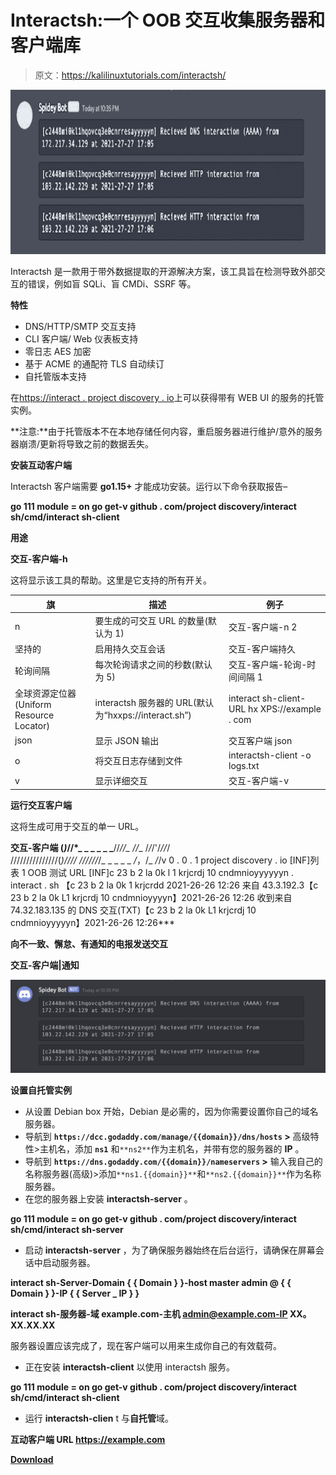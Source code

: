 # Interactsh:一个 OOB 交互收集服务器和客户端库

> 原文：<https://kalilinuxtutorials.com/interactsh/>

[![Interactsh : An OOB Interaction Gathering Server And Client Library](img//ecdef4973e47cbe3c59c3105906f7f57.png "Interactsh : An OOB Interaction Gathering Server And Client Library")](https://1.bp.blogspot.com/-2nIzpAgDrNU/YM4GLmD1n7I/AAAAAAAAJoE/tN4hBT8p1fc8ogTO1rqIoeGteZ4j9CBzQCLcBGAsYHQ/s728/Interactsh%25281%2529.png)

Interactsh 是一款用于带外数据提取的开源解决方案，该工具旨在检测导致外部交互的错误，例如盲 SQLi、盲 CMDi、SSRF 等。

**特性**

*   DNS/HTTP/SMTP 交互支持
*   CLI 客户端/ Web 仪表板支持
*   零日志 AES 加密
*   基于 ACME 的通配符 TLS 自动续订
*   自托管版本支持

在[https://interact . project discovery . io](https://interact.projectdiscovery.io/)上可以获得带有 WEB UI 的服务的托管实例。

**注意:**由于托管版本不在本地存储任何内容，重启服务器进行维护/意外的服务器崩溃/更新将导致之前的数据丢失。

**安装互动客户端**

Interactsh 客户端需要 **go1.15+** 才能成功安装。运行以下命令获取报告–

**go 111 module = on go get-v github . com/project discovery/interact sh/cmd/interact sh-client**

**用途**

**交互-客户端-h**

这将显示该工具的帮助。这里是它支持的所有开关。

| 旗 | 描述 | 例子 |
| --- | --- | --- |
| n | 要生成的可交互 URL 的数量(默认为 1) | 交互-客户端-n 2 |
| 坚持的 | 启用持久交互会话 | 交互-客户端持久 |
| 轮询间隔 | 每次轮询请求之间的秒数(默认为 5) | 交互-客户端-轮询-时间间隔 1 |
| 全球资源定位器(Uniform Resource Locator) | interactsh 服务器的 URL(默认为“hxxps://interact.sh”) | interact sh-client-URL hx XPS://example . com |
| json | 显示 JSON 输出 | 交互客户端 json |
| o | 将交互日志存储到文件 | interactsh-client -o logs.txt |
| v | 显示详细交互 | 交互-客户端-v |

**运行交互客户端**

这将生成可用于交互的单一 URL。

**交互-客户端
(*)*//*_ _ _ _ _ _**//*//_
//*_ \/*\/*/'/*//*/\
///////////////(_)////
//////_/_ _ _ _ _ _/_，/_ _/_/v 0 . 0 . 1
project discovery . io
[INF]列表 1 OOB 测试 URL
[INF]c 23 b 2 la 0k l 1 krjcrdj 10 cndmnioyyyyyyn . interact . sh
【c 23 b 2 la 0k 1 krjcrdd 2021-26-26 12:26
来自 43.3.192.3【c 23 b 2 la 0k L1 krjcrdj 10 cndmnioyyyyn】2021-26-26 12:26
收到来自 74.32.183.135 的 DNS 交互(TXT)【c 23 b 2 la 0k L1 krjcrdj 10 cndmnioyyyyyn】2021-26-26 12:26***

**向不一致、懈怠、有通知的电报发送交互**

**交互-客户端|通知**

![](img//8cabdd02519608fd37a960a01884e504.png)

**设置自托管实例**

*   从设置 Debian box 开始，Debian 是必需的，因为你需要设置你自己的域名服务器。
*   导航到 **`https://dcc.godaddy.com/manage/{{domain}}/dns/hosts` >** 高级特性>主机名，添加 **`ns1`** 和`**ns2**`作为主机名，并带有您的服务器的 **IP** 。
*   导航到 **`https://dns.godaddy.com/{{domain}}/nameservers` >** 输入我自己的名称服务器(高级)>添加`**ns1.{{domain}}**`和`**ns2.{{domain}}**`作为名称服务器。
*   在您的服务器上安装 **interactsh-server** 。

**go 111 module = on go get-v github . com/project discovery/interact sh/cmd/interact sh-server**

*   启动 **interactsh-server** ，为了确保服务器始终在后台运行，请确保在屏幕会话中启动服务器。

**interact sh-Server-Domain { { Domain } }-host master admin @ { { Domain } }-IP { { Server _ IP } }**

 **interact sh-服务器-域 example.com-主机 admin@example.com-IP XX。XX.XX.XX**

服务器设置应该完成了，现在客户端可以用来生成你自己的有效载荷。

*   正在安装 **interactsh-client** 以使用 interactsh 服务。

**go 111 module = on go get-v github . com/project discovery/interact sh/cmd/interact sh-client**

*   运行 **interactsh-clien** t 与**自托管**域。

**互动客户端 URL https://example.com**

[**Download**](https://github.com/projectdiscovery/interactsh)